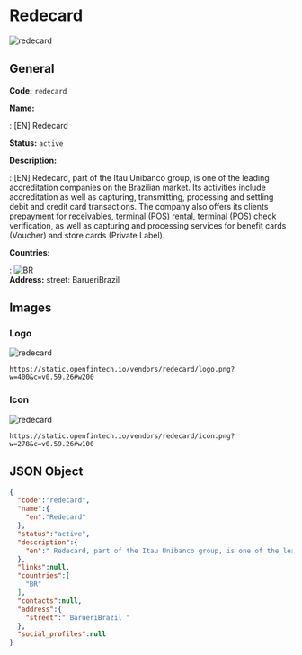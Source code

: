 
# Redecard 
![redecard](https://static.openfintech.io/vendors/redecard/logo.png?w=400&c=v0.59.26#w200)  

## General 
 
**Code:** `redecard` 
 
**Name:** 
 
:	[EN] Redecard 
 
**Status:** `active` 
 
**Description:** 
 
: [EN]  Redecard, part of the Itau Unibanco group, is one of the leading accreditation companies on the Brazilian market. Its activities include accreditation as well as capturing, transmitting, processing and settling debit and credit card transactions. The company also offers its clients prepayment for receivables, terminal (POS) rental, terminal (POS) check verification, as well as capturing and processing services for benefit cards (Voucher) and store cards (Private Label).  
 
 
**Countries:** 
 
:	![BR](https://cdnjs.cloudflare.com/ajax/libs/flag-icon-css/3.3.0/flags/4x3/br.svg#w24)  
**Address:** 
street:  BarueriBrazil  

## Images 

### Logo 
 
![redecard](https://static.openfintech.io/vendors/redecard/logo.png?w=400&c=v0.59.26#w200)  

```
https://static.openfintech.io/vendors/redecard/logo.png?w=400&c=v0.59.26#w200
```  

### Icon 
 
![redecard](https://static.openfintech.io/vendors/redecard/icon.png?w=278&c=v0.59.26#w100)  

```
https://static.openfintech.io/vendors/redecard/icon.png?w=278&c=v0.59.26#w100
```  

## JSON Object 

```json
{
  "code":"redecard",
  "name":{
    "en":"Redecard"
  },
  "status":"active",
  "description":{
    "en":" Redecard, part of the Itau Unibanco group, is one of the leading accreditation companies on the Brazilian market. Its activities include accreditation as well as capturing, transmitting, processing and settling debit and credit card transactions. The company also offers its clients prepayment for receivables, terminal (POS) rental, terminal (POS) check verification, as well as capturing and processing services for benefit cards (Voucher) and store cards (Private Label). "
  },
  "links":null,
  "countries":[
    "BR"
  ],
  "contacts":null,
  "address":{
    "street":" BarueriBrazil "
  },
  "social_profiles":null
}
```  
